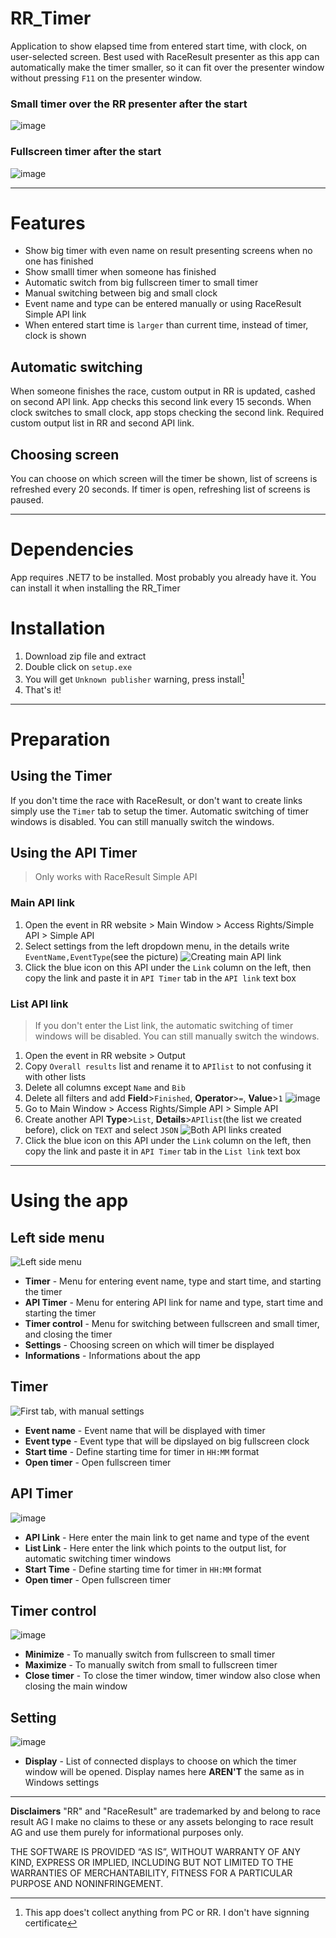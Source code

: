 # RR_Timer
Application to show elapsed time from entered start time, with clock, on user-selected screen. Best used with RaceResult presenter as this app can automatically make the timer smaller, so it can fit over the presenter window without pressing `F11` on the presenter window.
### Small timer over the RR presenter after the start
![image](https://user-images.githubusercontent.com/93376571/228545144-ff334b8e-0398-4462-b26d-dd55c3ca1d69.png)
### Fullscreen timer after the start
![image](https://user-images.githubusercontent.com/93376571/228545556-b42deb23-0bb5-4f5d-a0bc-56c5bbab02f0.png)

---
# Features
* Show big timer with even name on result presenting screens when no one has finished
* Show smalll timer when someone has finished
* Automatic switch from big fullscreen timer to small timer
* Manual switching between big and small clock
* Event name and type can be entered manually or using RaceResult Simple API link
* When entered start time is `larger` than current time, instead of timer, clock is shown 
## Automatic switching
  When someone finishes the race, custom output in RR is updated, cashed on second API link. App checks this second link every 15 seconds. When clock switches to small clock, app stops checking the second link. Required custom output list in RR and second API link.
## Choosing screen
  You can choose on which screen will the timer be shown, list of screens is refreshed every 20 seconds. If timer is open, refreshing list of screens is paused.
  
---  
# Dependencies
App requires .NET7 to be installed. Most probably you already have it. You can install it when installing the RR_Timer
  
# Installation
  1. Download zip file and extract
  2. Double click on `setup.exe`
  3. You will get `Unknown publisher` warning, press install[^1]
  4. That's it!
  
---
# Preparation
## Using the Timer
If you don't time the race with RaceResult, or don't want to create links simply use the `Timer` tab to setup the timer. Automatic switching of timer windows is disabled. You can still manually switch the windows.
## Using the API Timer
> Only works with RaceResult Simple API
### Main API link
 1. Open the event in RR website > Main Window > Access Rights/Simple API > Simple API 
 2. Select settings from the left dropdown menu, in the details write `EventName,EventType`(see the picture)
![Creating main API link](https://user-images.githubusercontent.com/93376571/228536613-721357e7-d342-403c-9e85-fb77a9ba8633.png)
 3. Click the blue icon on this API under the `Link` column on the left, then copy the link and paste it in `API Timer` tab in the `API link` text box
### List API link
> If you don't enter the List link, the automatic switching of timer windows will be disabled. You can still manually switch the windows.
 1. Open the event in RR website > Output
 2. Copy `Overall results` list and rename it to `APIlist` to not confusing it with other lists
 3. Delete all columns except `Name` and `Bib`
 4. Delete all filters and add **Field**>`Finished`, **Operator**>`=`, **Value**>`1`
![image](https://user-images.githubusercontent.com/93376571/228540036-2f3f8100-1d2b-4020-81ad-52e421be1b04.png)
 5. Go to Main Window > Access Rights/Simple API > Simple API 
 6. Create another API **Type**>`List`, **Details**>`APIlist`(the list we created before), click on `TEXT` and select `JSON`
![Both API links created](https://user-images.githubusercontent.com/93376571/228541684-c9a911d9-743f-4c72-ab33-cae9c19d63ab.png)
  7. Click the blue icon on this API under the `Link` column on the left, then copy the link and paste it in `API Timer` tab in the `List link` text box
  
---
# Using the app
## Left side menu
![Left side menu](https://user-images.githubusercontent.com/93376571/228530691-c5b4fb90-9af8-4f51-9b6f-24476a0c22fe.png)
  * **Timer** - Menu for entering event name, type and start time, and starting the timer
  * **API Timer** - Menu for entering API link for name and type, start time and starting the timer
  * **Timer control** - Menu for switching between fullscreen and small timer, and closing the timer
  * **Settings** - Choosing screen on which will timer be displayed
  * **Informations** - Informations about the app

## Timer
![First tab, with manual settings](https://user-images.githubusercontent.com/93376571/228530375-f73fefdc-867d-4a9b-b7bf-d4de08a8e503.png)
  * **Event name** - Event name that will be displayed with timer
  * **Event type** - Event type that will be dipslayed on big fullscreen clock
  * **Start time** - Define starting time for timer in `HH:MM` format
  * **Open timer** - Open fullscreen timer
  
## API Timer
![image](https://user-images.githubusercontent.com/93376571/228532526-fbd9876b-91a6-4166-a15e-f3a022af403c.png)
  * **API Link** - Here enter the main link to get name and type of the event
  * **List Link** - Here enter the link which points to the output list, for automatic switching timer windows
  * **Start Time** - Define starting time for timer in `HH:MM` format
  * **Open timer** - Open fullscreen timer 

## Timer control
![image](https://user-images.githubusercontent.com/93376571/228533641-dd14037b-f202-4882-acad-71689e410eb2.png)
  * **Minimize** - To manually switch from fullscreen to small timer
  * **Maximize** - To manually switch from small to fullscreen timer
  * **Close timer** - To close the timer window, timer window also close when closing the main window

## Setting
![image](https://user-images.githubusercontent.com/93376571/228534331-986c8708-b147-4177-9cdc-33a0cc21fdd1.png)
  * **Display** - List of connected displays to choose on which the timer window will be opened. Display names here **AREN'T** the same as in Windows settings

---
**Disclaimers** "RR" and "RaceResult" are trademarked by and belong to race result AG I make no claims to these or any assets belonging to race result AG and use them purely for informational purposes only.

THE SOFTWARE IS PROVIDED “AS IS”, WITHOUT WARRANTY OF ANY KIND, EXPRESS OR IMPLIED, INCLUDING BUT NOT LIMITED TO THE WARRANTIES OF MERCHANTABILITY, FITNESS FOR A PARTICULAR PURPOSE AND NONINFRINGEMENT.

[^1]: This app does't collect anything from PC or RR. I don't have signning certificate
